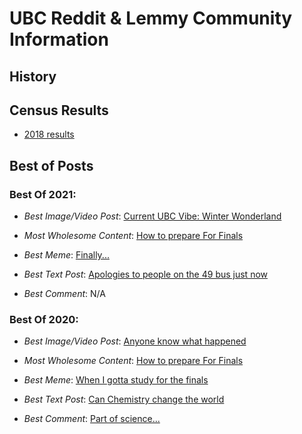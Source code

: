 # UBC Reddit & Lemmy Community Information

## History


## Census Results

* [2018 results](./census/2018.md)


## Best of Posts

### Best Of 2021:

* *Best Image/Video Post*: [Current UBC Vibe: Winter Wonderland](https://www.reddit.com/r/UBC/comments/ljhqrk/current_ubc_vibe_winter_wonderland/)

* *Most Wholesome Content*: [How to prepare For Finals](https://www.reddit.com/r/UBC/comments/qxm3z4/how_to_prepare_for_finals/)

* *Best Meme*: [Finally...](https://www.reddit.com/r/UBC/comments/ri0hpr/finally/)

* *Best Text Post*: [Apologies to people on the 49 bus just now](https://www.reddit.com/r/UBC/comments/qayqad/apologies_to_people_on_the_49_bus_just_now/)

* *Best Comment*: N/A

### Best Of 2020:

* *Best Image/Video Post*: [Anyone know what happened](https://www.reddit.com/r/UBC/comments/jz9spm/anyone_know_what_happened/)

* *Most Wholesome Content*: [How to prepare For Finals](https://www.reddit.com/r/UBC/comments/qxm3z4/how_to_prepare_for_finals/)

* *Best Meme*: [When I gotta study for the finals](https://www.reddit.com/r/UBC/comments/k08xpc/when_i_gotta_study_for_the_finals/)

* *Best Text Post*: [Can Chemistry change the world](https://www.reddit.com/r/UBC/comments/k6y009/can_chemistry_change_the_world/)

* *Best Comment*: [Part of science...](https://www.reddit.com/r/UBC/comments/kk7jux/what_happens_if_you_click_the_button/gh0wjh0/?context=3)
